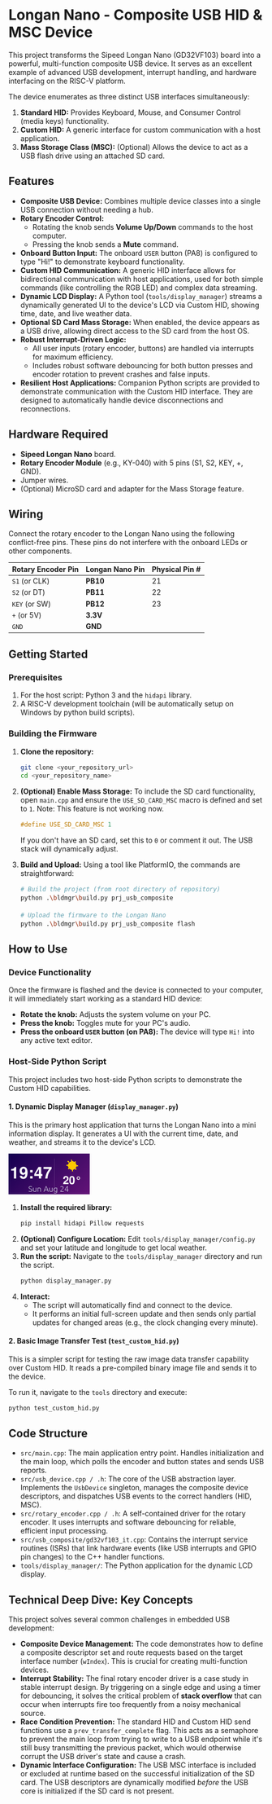 # Longan Nano - Composite USB HID & MSC Device

This project transforms the Sipeed Longan Nano (GD32VF103) board into a powerful, multi-function composite USB device. It serves as an excellent example of advanced USB development, interrupt handling, and hardware interfacing on the RISC-V platform.

The device enumerates as three distinct USB interfaces simultaneously:
1.  **Standard HID:** Provides Keyboard, Mouse, and Consumer Control (media keys) functionality.
2.  **Custom HID:** A generic interface for custom communication with a host application.
3.  **Mass Storage Class (MSC):** (Optional) Allows the device to act as a USB flash drive using an attached SD card.

## Features

- **Composite USB Device:** Combines multiple device classes into a single USB connection without needing a hub.
- **Rotary Encoder Control:**
    - Rotating the knob sends **Volume Up/Down** commands to the host computer.
    - Pressing the knob sends a **Mute** command.
- **Onboard Button Input:** The onboard `USER` button (PA8) is configured to type "Hi!" to demonstrate keyboard functionality.
- **Custom HID Communication:** A generic HID interface allows for bidirectional communication with host applications, used for both simple commands (like controlling the RGB LED) and complex data streaming.
- **Dynamic LCD Display:** A Python tool (`tools/display_manager`) streams a dynamically generated UI to the device's LCD via Custom HID, showing time, date, and live weather data.
- **Optional SD Card Mass Storage:** When enabled, the device appears as a USB drive, allowing direct access to the SD card from the host OS.
- **Robust Interrupt-Driven Logic:**
    - All user inputs (rotary encoder, buttons) are handled via interrupts for maximum efficiency.
    - Includes robust software debouncing for both button presses and encoder rotation to prevent crashes and false inputs.
- **Resilient Host Applications:** Companion Python scripts are provided to demonstrate communication with the Custom HID interface. They are designed to automatically handle device disconnections and reconnections.

## Hardware Required

- **Sipeed Longan Nano** board.
- **Rotary Encoder Module** (e.g., KY-040) with 5 pins (S1, S2, KEY, +, GND).
- Jumper wires.
- (Optional) MicroSD card and adapter for the Mass Storage feature.

## Wiring

Connect the rotary encoder to the Longan Nano using the following conflict-free pins. These pins do not interfere with the onboard LEDs or other components.

| Rotary Encoder Pin | Longan Nano Pin | Physical Pin # |
| :----------------- | :-------------- | :------------- |
| `S1` (or CLK)      | **PB10**        | 21             |
| `S2` (or DT)       | **PB11**        | 22             |
| `KEY` (or SW)      | **PB12**        | 23             |
| `+` (or 5V)        | **3.3V**        |                |
| `GND`              | **GND**         |                |

## Getting Started

### Prerequisites

1.  For the host script: Python 3 and the `hidapi` library.
2.  A RISC-V development toolchain (will be automatically setup on Windows by python build scripts).

### Building the Firmware

1.  **Clone the repository:**
    ```sh
    git clone <your_repository_url>
    cd <your_repository_name>
    ```
2.  **(Optional) Enable Mass Storage:**
    To include the SD card functionality, open `main.cpp` and ensure the `USE_SD_CARD_MSC` macro is defined and set to `1`.
    Note: This feature is not working now.
    ```cpp
    #define USE_SD_CARD_MSC 1
    ```
    If you don't have an SD card, set this to `0` or comment it out. The USB stack will dynamically adjust.

3.  **Build and Upload:**
    Using a tool like PlatformIO, the commands are straightforward:
    ```sh
    # Build the project (from root directory of repository)
    python .\bldmgr\build.py prj_usb_composite

    # Upload the firmware to the Longan Nano
    python .\bldmgr\build.py prj_usb_composite flash
    ```

## How to Use

### Device Functionality

Once the firmware is flashed and the device is connected to your computer, it will immediately start working as a standard HID device:

- **Rotate the knob:** Adjusts the system volume on your PC.
- **Press the knob:** Toggles mute for your PC's audio.
- **Press the onboard `USER` button (on PA8):** The device will type `Hi!` into any active text editor.

### Host-Side Python Script

This project includes two host-side Python scripts to demonstrate the Custom HID capabilities.

#### 1. Dynamic Display Manager (`display_manager.py`)

This is the primary host application that turns the Longan Nano into a mini information display. It generates a UI with the current time, date, and weather, and streams it to the device's LCD.

![Live Display UI](display.png)

1.  **Install the required library:**
    ```sh
    pip install hidapi Pillow requests
    ```
2.  **(Optional) Configure Location:**
    Edit `tools/display_manager/config.py` and set your latitude and longitude to get local weather.
2.  **Run the script:**
    Navigate to the `tools/display_manager` directory and run the script.
    ```sh
    python display_manager.py
    ```
3.  **Interact:**
    - The script will automatically find and connect to the device.
    - It performs an initial full-screen update and then sends only partial updates for changed areas (e.g., the clock changing every minute).

#### 2. Basic Image Transfer Test (`test_custom_hid.py`)

This is a simpler script for testing the raw image data transfer capability over Custom HID. It reads a pre-compiled binary image file and sends it to the device.

To run it, navigate to the `tools` directory and execute:
```sh
python test_custom_hid.py
```

## Code Structure

- `src/main.cpp`: The main application entry point. Handles initialization and the main loop, which polls the encoder and button states and sends USB reports.
- `src/usb_device.cpp / .h`: The core of the USB abstraction layer. Implements the `UsbDevice` singleton, manages the composite device descriptors, and dispatches USB events to the correct handlers (HID, MSC).
- `src/rotary_encoder.cpp / .h`: A self-contained driver for the rotary encoder. It uses interrupts and software debouncing for reliable, efficient input processing.
- `src/usb_composite/gd32vf103_it.cpp`: Contains the interrupt service routines (ISRs) that link hardware events (like USB interrupts and GPIO pin changes) to the C++ handler functions.
- `tools/display_manager/`: The Python application for the dynamic LCD display.

## Technical Deep Dive: Key Concepts

This project solves several common challenges in embedded USB development:

- **Composite Device Management:** The code demonstrates how to define a composite descriptor set and route requests based on the target interface number (`wIndex`). This is crucial for creating multi-function devices.
- **Interrupt Stability:** The final rotary encoder driver is a case study in stable interrupt design. By triggering on a single edge and using a timer for debouncing, it solves the critical problem of **stack overflow** that can occur when interrupts fire too frequently from a noisy mechanical source.
- **Race Condition Prevention:** The standard HID and Custom HID send functions use a `prev_transfer_complete` flag. This acts as a semaphore to prevent the main loop from trying to write to a USB endpoint while it's still busy transmitting the previous packet, which would otherwise corrupt the USB driver's state and cause a crash.
- **Dynamic Interface Configuration:** The USB MSC interface is included or excluded at runtime based on the successful initialization of the SD card. The USB descriptors are dynamically modified *before* the USB core is initialized if the SD card is not present.